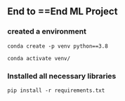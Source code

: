 ## End to ==End ML Project

### created a environment
```
conda create -p venv python==3.8

conda activate venv/
```
### Installed all necessary libraries
```
pip install -r requirements.txt
```

